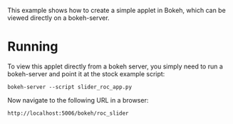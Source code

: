 
This example shows how to create a simple applet in Bokeh, which can
be viewed directly on a bokeh-server.

Running
=======

To view this applet directly from a bokeh server, you simply need to
run a bokeh-server and point it at the stock example script:

    bokeh-server --script slider_roc_app.py

Now navigate to the following URL in a browser:

    http://localhost:5006/bokeh/roc_slider

